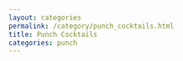 ```yaml
---
layout: categories
permalink: /category/punch_cocktails.html
title: Punch Cocktails
categories: punch
---
```

